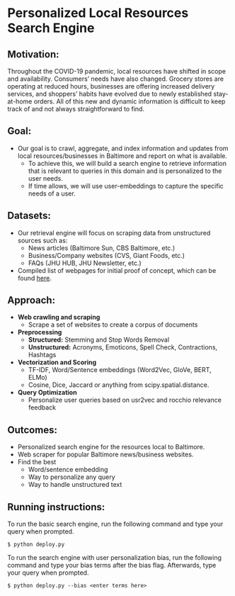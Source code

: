 # Personalized Local Resources Search Engine

## Motivation:
Throughout the COVID-19 pandemic, local resources have shifted in scope and availability. Consumers’ needs have also changed. Grocery stores are operating at reduced hours, businesses are offering increased delivery services, and shoppers’ habits have evolved due to newly established stay-at-home orders. All of this new and dynamic information is difficult to keep track of and not always straightforward to find.


## Goal:
- Our goal is to crawl, aggregate, and index information and updates from local resources/businesses in Baltimore and report on what is available.
  - To achieve this, we will build a search engine to retrieve information that is relevant to queries in this domain and is personalized to the user needs.
  - If time allows, we will use user-embeddings to capture the specific needs of a user.


## Datasets:
- Our retrieval engine will focus on scraping data from unstructured sources such as:
  - News articles (Baltimore Sun, CBS Baltimore, etc.)
  - Business/Company websites (CVS, Giant Foods, etc.)
  - FAQs (JHU HUB, JHU Newsletter, etc.)
- Compiled list of webpages for initial proof of concept, which can be found [here](https://docs.google.com/spreadsheets/d/1lw6fKY5JoMut-U1w-uCL6YN6VV_qd6RsKVaMCLCd0v8/edit?usp=sharing).

## Approach:
- **Web crawling and scraping**
  - Scrape a set of websites to create a corpus of documents
- **Preprocessing**
  - **Structured:** Stemming and Stop Words Removal
  - **Unstructured:** Acronyms, Emoticons, Spell Check, Contractions, Hashtags
- **Vectorization and Scoring**
  - TF-IDF, Word/Sentence embeddings (Word2Vec, GloVe, BERT, ELMo)
  - Cosine, Dice, Jaccard or anything from scipy.spatial.distance.
- **Query Optimization**
  - Personalize user queries based on usr2vec and rocchio relevance feedback

## Outcomes:
- Personalized search engine for the resources local to Baltimore.
- Web scraper for popular Baltimore news/business websites.
- Find the best
  - Word/sentence embedding
  - Way to personalize any query
  - Way to handle unstructured text

## Running instructions:
To run the basic search engine, run the following command and type your query when prompted.
``` code
$ python deploy.py
```

To run the search engine with user personalization bias, run the following command and type your bias terms after the bias flag.  Afterwards, type your query when prompted.
``` code
$ python deploy.py --bias <enter terms here>
```

